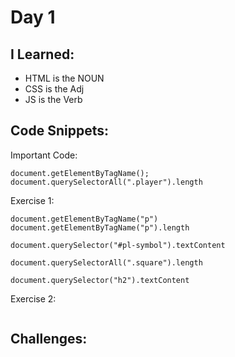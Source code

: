 # Day 1


## I Learned: 

- HTML is the NOUN
- CSS is the  Adj
- JS is the Verb


## Code Snippets:

Important Code: 
```JS
document.getElementByTagName();
document.querySelectorAll(".player").length
```

Exercise 1: 

```JS
document.getElementByTagName("p")
document.getElementByTagName("p").length

document.querySelector("#pl-symbol").textContent

document.querySelectorAll(".square").length

document.querySelector("h2").textContent
```

Exercise 2: 

```JS

```

## Challenges: 









